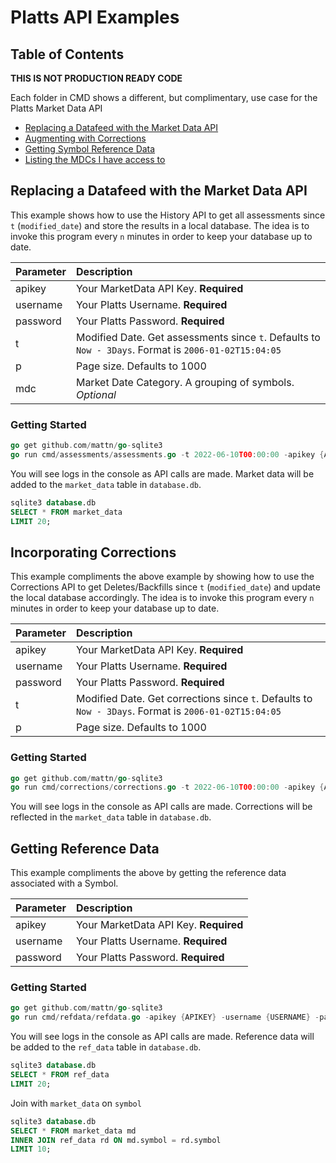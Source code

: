 # Platts API Examples

## Table of Contents

**THIS IS NOT PRODUCTION READY CODE**

Each folder in CMD shows a different, but complimentary, use case for the Platts Market Data API

- [ Replacing a Datafeed with the Market Data API ](#replacing-a-datafeed-with-the-market-data-api)
- [ Augmenting with Corrections ](#incorporating-corrections)
- [ Getting Symbol Reference Data](#getting-reference-data)
- [ Listing the MDCs I have access to](#replacing-a-datafeed-with-api)

## Replacing a Datafeed with the Market Data API

This example shows how to use the History API to get all assessments since `t` (`modified_date`) and store the results in a local database. The idea is to invoke this program every `n` minutes in order to keep your database up to date.

| Parameter | Description                                                                                          |
| :-------- | :--------------------------------------------------------------------------------------------------- |
| apikey    | Your MarketData API Key. **Required**                                                                |
| username  | Your Platts Username. **Required**                                                                   |
| password  | Your Platts Password. **Required**                                                                   |
| t         | Modified Date. Get assessments since `t`. Defaults to `Now - 3Days`. Format is `2006-01-02T15:04:05` |
| p         | Page size. Defaults to 1000                                                                          |
| mdc       | Market Date Category. A grouping of symbols. _Optional_                                              |

### Getting Started

```go
go get github.com/mattn/go-sqlite3
go run cmd/assessments/assessments.go -t 2022-06-10T00:00:00 -apikey {APIKEY} -username {USERNAME} -password {PASSWORD} -mdc {MDC}
```

You will see logs in the console as API calls are made. Market data will be added to the `market_data` table in `database.db`.

```sql
sqlite3 database.db
SELECT * FROM market_data
LIMIT 20;
```

## Incorporating Corrections

This example compliments the above example by showing how to use the Corrections API to get Deletes/Backfills since `t` (`modified_date`) and update the local database accordingly. The idea is to invoke this program every `n` minutes in order to keep your database up to date.

| Parameter | Description                                                                                          |
| :-------- | :--------------------------------------------------------------------------------------------------- |
| apikey    | Your MarketData API Key. **Required**                                                                |
| username  | Your Platts Username. **Required**                                                                   |
| password  | Your Platts Password. **Required**                                                                   |
| t         | Modified Date. Get corrections since `t`. Defaults to `Now - 3Days`. Format is `2006-01-02T15:04:05` |
| p         | Page size. Defaults to 1000                                                                          |

### Getting Started

```go
go get github.com/mattn/go-sqlite3
go run cmd/corrections/corrections.go -t 2022-06-10T00:00:00 -apikey {APIKEY} -username {USERNAME} -password {PASSWORD}
```

You will see logs in the console as API calls are made. Corrections will be reflected in the `market_data` table in `database.db`.

## Getting Reference Data

This example compliments the above by getting the reference data associated with a Symbol.

| Parameter | Description                           |
| :-------- | :------------------------------------ |
| apikey    | Your MarketData API Key. **Required** |
| username  | Your Platts Username. **Required**    |
| password  | Your Platts Password. **Required**    |

### Getting Started

```go
go get github.com/mattn/go-sqlite3
go run cmd/refdata/refdata.go -apikey {APIKEY} -username {USERNAME} -password {PASSWORD}
```

You will see logs in the console as API calls are made. Reference data will be added to the `ref_data` table in `database.db`.

```sql
sqlite3 database.db
SELECT * FROM ref_data
LIMIT 20;
```

Join with `market_data` on `symbol`

```sql
sqlite3 database.db
SELECT * FROM market_data md
INNER JOIN ref_data rd ON md.symbol = rd.symbol
LIMIT 10;
```
